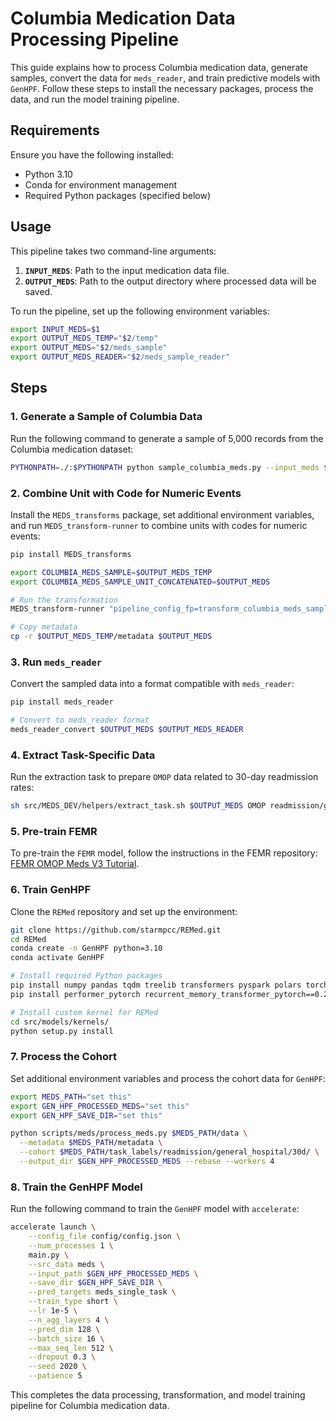 # Columbia Medication Data Processing Pipeline

This guide explains how to process Columbia medication data, generate samples, convert the data for `meds_reader`, and train predictive models with `GenHPF`. Follow these steps to install the necessary packages, process the data, and run the model training pipeline.

## Requirements
Ensure you have the following installed:
- Python 3.10
- Conda for environment management
- Required Python packages (specified below)

## Usage

This pipeline takes two command-line arguments:
1. **`INPUT_MEDS`**: Path to the input medication data file.
2. **`OUTPUT_MEDS`**: Path to the output directory where processed data will be saved.

To run the pipeline, set up the following environment variables:

```bash
export INPUT_MEDS=$1
export OUTPUT_MEDS_TEMP="$2/temp"
export OUTPUT_MEDS="$2/meds_sample"
export OUTPUT_MEDS_READER="$2/meds_sample_reader"
```

## Steps

### 1. Generate a Sample of Columbia Data
Run the following command to generate a sample of 5,000 records from the Columbia medication dataset:

```bash
PYTHONPATH=./:$PYTHONPATH python sample_columbia_meds.py --input_meds $INPUT_MEDS --output_meds $OUTPUT_MEDS_TEMP --sample_size 5000
```

### 2. Combine Unit with Code for Numeric Events
Install the `MEDS_transforms` package, set additional environment variables, and run `MEDS_transform-runner` to combine units with codes for numeric events:

```bash
pip install MEDS_transforms

export COLUMBIA_MEDS_SAMPLE=$OUTPUT_MEDS_TEMP
export COLUMBIA_MEDS_SAMPLE_UNIT_CONCATENATED=$OUTPUT_MEDS

# Run the transformation
MEDS_transform-runner "pipeline_config_fp=transform_columbia_meds_sample.yaml"

# Copy metadata
cp -r $OUTPUT_MEDS_TEMP/metadata $OUTPUT_MEDS
```

### 3. Run `meds_reader`
Convert the sampled data into a format compatible with `meds_reader`:

```bash
pip install meds_reader

# Convert to meds_reader format
meds_reader_convert $OUTPUT_MEDS $OUTPUT_MEDS_READER
```

### 4. Extract Task-Specific Data
Run the extraction task to prepare `OMOP` data related to 30-day readmission rates:

```bash
sh src/MEDS_DEV/helpers/extract_task.sh $OUTPUT_MEDS OMOP readmission/general_hospital/30d
```

### 5. Pre-train FEMR
To pre-train the `FEMR` model, follow the instructions in the FEMR repository: [FEMR OMOP Meds V3 Tutorial](https://github.com/ChaoPang/femr/tree/omop_meds_v3_tutorial/src/femr/omop_meds_tutorial).

### 6. Train GenHPF

Clone the `REMed` repository and set up the environment:

```bash
git clone https://github.com/starmpcc/REMed.git
cd REMed
conda create -n GenHPF python=3.10
conda activate GenHPF

# Install required Python packages
pip install numpy pandas tqdm treelib transformers pyspark polars torch
pip install performer_pytorch recurrent_memory_transformer_pytorch==0.2.2 transformers==4.30.1 accelerate==0.20.3

# Install custom kernel for REMed
cd src/models/kernels/
python setup.py install
```

### 7. Process the Cohort
Set additional environment variables and process the cohort data for `GenHPF`:

```bash
export MEDS_PATH="set this"
export GEN_HPF_PROCESSED_MEDS="set this"
export GEN_HPF_SAVE_DIR="set this"

python scripts/meds/process_meds.py $MEDS_PATH/data \
  --metadata $MEDS_PATH/metadata \
  --cohort $MEDS_PATH/task_labels/readmission/general_hospital/30d/ \
  --output_dir $GEN_HPF_PROCESSED_MEDS --rebase --workers 4
```

### 8. Train the GenHPF Model
Run the following command to train the `GenHPF` model with `accelerate`:

```bash
accelerate launch \
    --config_file config/config.json \
    --num_processes 1 \
    main.py \
    --src_data meds \
    --input_path $GEN_HPF_PROCESSED_MEDS \
    --save_dir $GEN_HPF_SAVE_DIR \
    --pred_targets meds_single_task \
    --train_type short \
    --lr 1e-5 \
    --n_agg_layers 4 \
    --pred_dim 128 \
    --batch_size 16 \
    --max_seq_len 512 \
    --dropout 0.3 \
    --seed 2020 \
    --patience 5
```

This completes the data processing, transformation, and model training pipeline for Columbia medication data.